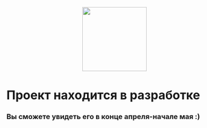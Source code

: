 <div align="center">
  <img src="https://media.giphy.com/media/dXtmDMiltXTJXBxqVQ/giphy.gif" width="150"/>
</div>

# Проект находится в разработке

### Вы сможете увидеть его в конце апреля-начале мая :)
